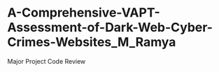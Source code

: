 # A-Comprehensive-VAPT-Assessment-of-Dark-Web-Cyber-Crimes-Websites_M_Ramya
Major Project Code Review
